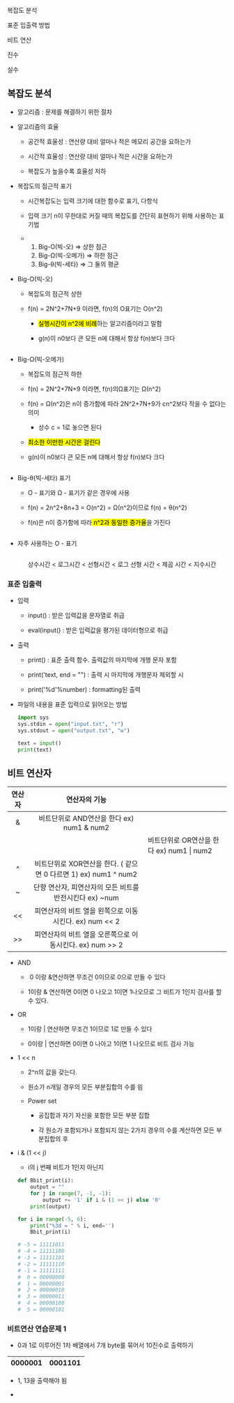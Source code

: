 복잡도 분석

표준 입출력 방법

비트 연산

진수

실수

## 복잡도 분석

- 알고리즘 : 문제를 해결하기 위한 절차

- 알고리즘의 효율
  
  - 공간적 효울성 : 연산량 대비 얼마나 적은 메모리 공간을 요하는가
  
  - 시간적 효율성 : 연산량 대비 얼마나 적은 시간을 요하는가
  
  - 복잡도가 높을수록 효율성 저하

- 복잡도의 점근적 표기
  
  - 시간복잡도는 입력 크기에 대한 함수로 표기, 다항식
  
  - 입력 크기 n이 무한대로 커질 때의 복잡도를 간단히 표현하기 위해 사용하는 표기법
  
  - 1. Big-O(빅-오) ⇒ 상한 점근
    2. Big-Ω(빅-오메가) ⇒ 하한 점근
    3. Big-θ(빅-세타) ⇒ 그 둘의 평균

- Big-O(빅-오)
  
  - 복잡도의 점근적 상한
  
  - f(n) = 2N^2+7N+9 이라면, f(n)의 O표기는 O(n^2)
    
    - <mark>실행시간이 n^2에 비례</mark>하는 알고리즘이라고 말함
    
    - g(n)이 n0보다 큰 모든 n에 대해서 항상  f(n)보다 크다
  
  <img title="" src="./imgsrc/bigoh.png" alt="">

- Big-Ω(빅-오메가)
  
  - 복잡도의 점근적 하한
  
  - f(n) = 2N^2+7N+9 이라면, f(n)의Ω표기는 Ω(n^2)
  
  - f(n) = Ω(n^2)은 n이  증가함에 따라 2N^2+7N+9가 cn^2보다 작을 수 없다는 의미 
    
    - 상수 c = 1로 놓으면 된다
  
  - <mark>최소한 이만한 시간은 걸린다</mark>
  
  - g(n)이 n0보다 큰 모든 n에 대해서 항상 f(n)보다 크다
  
  <img title="" src="./imgsrc/bigomega.png" alt="">

- Big-θ(빅-세타) 표기
  
  - O - 표기와 Ω - 표기가 같은 경우에 사용
  
  - f(n) = 2n^2+8n+3 = O(n^2) = Ω(n^2)이므로 f(n) = θ(n^2)
  
  - f(n)은 n이 증가함에 따라<mark> n^2과 동일한 증가율</mark>을 가진다
  
  <img title="" src="./imgsrc/bigtheta.png" alt="">

- 자주 사용하는 O - 표기

<img title="" src="./imgsrc/시간복잡도성능비교.png" alt="">

            상수시간 < 로그시간 < 선형시간 < 로그 선형 시간 < 제곱 시간 < 지수시간

### 표준 입출력

- 입력
  
  - input()  :  받은 입력값을 문자열로 취급
  
  - eval(input()  :  받은 입력값을 평가된 데이터형으로 취급

- 출력
  
  - print()  :  표준 출력 함수. 출력값의 마지막에 개행 문자 포함
  
  - print('text, end = "")  :  출력 시 마지막에 개행문자 제외할 시
  
  - print('%d'%number) : formatting된 출력

- 파일의 내용을 표준 입력으로 읽어오는 방법
  
  ```python
  import sys
  sys.stdin = open("input.txt", "r")
  sys.stdout = open("output.txt", "w")
  
  text = input()
  print(text)
  ```

## 비트 연산자

| 연산자 | 연산자의 기능                                         |     |
|:---:|:-----------------------------------------------:| --- |
| &   | 비트단위로 AND연산을 한다 ex) num1 & num2                 |     |
| |   | 비트단위로 OR연산을 한다 ex) num1 \| num2                 |     |
| ^   | 비트단위로 XOR연산을 한다. ( 같으면 0 다르면 1) ex) num1 ^ num2 |     |
| ~   | 단향 연산자, 피연산자의 모든 비트를 반전시킨다 ex) ~num             |     |
| <<  | 피연산자의 비트 열을 왼쪽으로 이동시킨다. ex) num << 2            |     |
| >>  | 피연산자의 비트 열을 오른쪽으로 이동시킨다. ex) num >> 2           |     |

- AND 
  
  -  0 이랑 &연산하면 무조건 0이므로 0으로 만들 수 있다 
  
  -   1이랑 & 연산하면 0이면 0 나오고 1이면 1나오므로 그 비트가 1인지 검사를 할 수 있다.

- OR
  
  - 1이랑 | 연산하면 무조건 1이므로 1로 만들 수 있다
  
  - 0이랑 | 연산하면 0이면 0 나아고 1이면 1 나오므로 비트 검사 가능

- 1 << n
  
  - 2^n의 값을 갖는다.
  
  - 원소가 n개일 경우의 모든 부분집합의 수를 읨
  
  - Power set
    
    - 공집합과 자기 자신을 포함한 모든 부분 집합
    
    - 각 원소가 포함되거나 포함되지 않는 2가지 경우의 수를 계산하면 모든 부분집합의 후

- i & (1 << j)
  
  - i의  j 번째 비트가 1인지 아닌지
  
  ```python
  def Bbit_print(i):
      output = ""
      for j in range(7, -1, -1):
          output += '1' if i & (1 << j) else '0'
      print(output)
  
  for i in range(-5, 6):
      print("%3d = " % i, end='')
      Bbit_print(i)
  
  # -5 = 11111011
  # -4 = 11111100
  # -3 = 11111101
  # -2 = 11111110
  # -1 = 11111111
  #  0 = 00000000
  #  1 = 00000001
  #  2 = 00000010
  #  3 = 00000011
  #  4 = 00000100
  #  5 = 00000101
  ```

### 비트연산 연습문제 1

- 0과 1로 이루어진 1차 배열에서 7개 byte를 묶어서 10진수로 출력하기

| 0000001 | 0001101 |
| ------- | ------- |

- 1, 13을 출력해야 됨

- 



